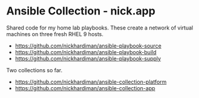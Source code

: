 # Ansible Collection - nick.app

Shared code for my home lab playbooks. 
These create a network of virtual machines on three fresh RHEL 9 hosts.

* https://github.com/nickhardiman/ansible-playbook-source
* https://github.com/nickhardiman/ansible-playbook-build
* https://github.com/nickhardiman/ansible-playbook-supply

Two collections so far. 

* https://github.com/nickhardiman/ansible-collection-platform
* https://github.com/nickhardiman/ansible-collection-app

